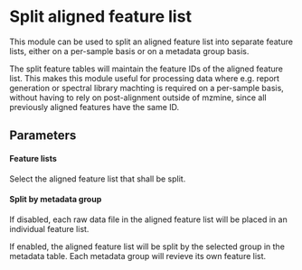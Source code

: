 # Split aligned feature list

This module can be used to split an aligned feature list into separate feature lists, either on a
per-sample basis or on a metadata group basis.

The split feature tables will maintain the feature IDs of the aligned feature list. This makes this
module useful for processing data where e.g. report generation or spectral library machting is
required on a per-sample basis, without having to rely on post-alignment outside of mzmine, since 
all previously aligned features have the same ID.

## Parameters

#### Feature lists

Select the aligned feature list that shall be split.

#### Split by metadata group

If disabled, each raw data file in the aligned feature list will be placed in an individual feature
list.

If enabled, the aligned feature list will be split by the selected group in the metadata table. Each
metadata group will revieve its own feature list.
